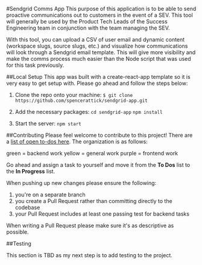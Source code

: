 #Sendgrid Comms App
This purpose of this application is to be able to send proactive communications out to customers in the event of a SEV. This tool will generally be used by the Product Tech Leads of the Success Engineering team in conjunction with the team managing the SEV.

With this tool, you can upload a CSV of user email and dynamic content (workspace slugs, source slugs, etc.) and visualize how communications will look through a Sendgrid email template. This will give more visibility and make the comms process much easier than the Node script that was used for this task previously.

##Local Setup
This app was built with a create-react-app template so it is very easy to get setup with. Please go ahead and follow the steps below:

1. Clone the repo onto your machine:
`$ git clone https://github.com/spencerattick/sendgrid-app.git`

2. Add the necessary packages:
`cd sendgrid-app`
`npm install`

3. Start the server:
`npm start`

##Contributing
Please feel welcome to contribute to this project! There are a [list of open to-dos here](https://trello.com/b/3O6rnu7f/sendgrid-app). The organization is as follows:

green = backend work
yellow = general work
purple = frontend work

Go ahead and assign a task to yourself and move it from the __To Dos__ list to the __In Progress__ list.

When pushing up new changes please ensure the following:

1. you're on a separate branch
2. you create a Pull Request rather than committing directly to the codebase
3. your Pull Request includes at least one passing test for backend tasks

When writing a Pull Request please make sure it's as descriptive as possible.

##Testing

This section is TBD as my next step is to add testing to the project.
